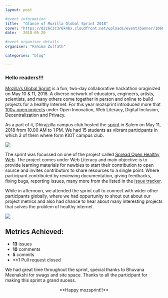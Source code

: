```yaml
---
layout: post

#event information
title:  "Glance of Mozilla Global Sprint 2018"
cover: "https://d2z6c3c3r6k4bx.cloudfront.net/uploads/event/banner/1060792/c9c3dbba894e40fa666059962177a16d.jpg"
date:   2018-05-20

#event organiser details
organiser: "Fahima Zulfath"

categories: "blog"

---
```


### Hello readers!!!



[Mozilla’s Global Sprint](https://foundation.mozilla.org/opportunity/global-sprint/) is a fun, two-day collaborative hackathon oraginized on May 10 & 11, 2018. A diverse network of educators, engineers, artists, scientists, 
and many others come together in person and online to build projects for a healthy Internet. For this year mozsprint introduced more that [100+ open projects](https://foundation.mozilla.org/opportunity/global-sprint/2018-projects/) under Open Innovation, Web Literacy, Digital Inclusion, Decentralization and Privacy.

As a part of it, Dhirajzilla campus club hosted the [sprint](https://ti.to/Mozilla/global-sprint-salem) in Salem on May 11, 2018 from 
10.00 AM to 1 PM. We had 15 students as vibrant participants in which 3 of them where form KIOT campus club. 

![](https://pbs.twimg.com/media/DcqExhkV0AAbmww.jpg)

The sprint was focussed on one of the project called [Spread Open Healthy Web](https://www.mozillapulse.org/entry/788). The project comes under Web Literacy and main objective is to provide learning materials for newbies to start their contribution to open source and invites contributors to share resources to a single point. Where participant contributed by reviewing documentation, giving feedbacks, fixing bugs, reporting issues, many more from the listed in the [issue tracker](https://github.com/SOHW/Blogs/issues/). 

While in afternoon, we attended the sprint call to connect with wider other participants globally, where we had oppurtunity to shout out about our project metrics and also had chance to hear about many interesting projects that solves the problem of healthy internet.

![](https://www.google.com/imgres?imgurl=https%3A%2F%2Fpbs.twimg.com%2Fmedia%2FDc7o7aBV4AAPtbt.jpg&imgrefurl=https%3A%2F%2Fwww.trendsmap.com%2Ftwitter%2Ftweet%2F994988800576180224&docid=YqIYC7w5CFnPyM&tbnid=zKXEOjoVHoItCM%3A&vet=10ahUKEwjj65-xxJTbAhUIRY8KHWNDA5oQMwg0KAEwAQ..i&w=1200&h=900&itg=1&safe=active&client=firefox-b-ab&bih=654&biw=1366&q=mozsprint%20at%20salem&ved=0ahUKEwjj65-xxJTbAhUIRY8KHWNDA5oQMwg0KAEwAQ&iact=mrc&uact=8)

## Metrics Achieved:
* **13** issues
* **10** comments
* **5** commits
* **1 Pull request closed

We had great time throughout the sprint, special thanks to Bhuvana Meenakshi for swags and site space. Thanks to all the participant for making this sprint a grand sucess.

<center>**Happy mozsprint!!**</centre>


